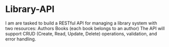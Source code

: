 # Library-API
I am are tasked to build a RESTful API for managing a library system with two resources: Authors Books (each book belongs to an author) The API will support CRUD (Create, Read, Update, Delete) operations, validation, and error handling.
